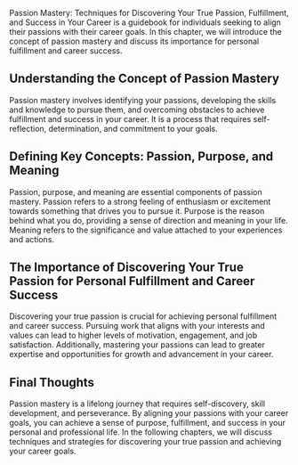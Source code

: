 
Passion Mastery: Techniques for Discovering Your True Passion, Fulfillment, and Success in Your Career is a guidebook for individuals seeking to align their passions with their career goals. In this chapter, we will introduce the concept of passion mastery and discuss its importance for personal fulfillment and career success.

Understanding the Concept of Passion Mastery
--------------------------------------------

Passion mastery involves identifying your passions, developing the skills and knowledge to pursue them, and overcoming obstacles to achieve fulfillment and success in your career. It is a process that requires self-reflection, determination, and commitment to your goals.

Defining Key Concepts: Passion, Purpose, and Meaning
----------------------------------------------------

Passion, purpose, and meaning are essential components of passion mastery. Passion refers to a strong feeling of enthusiasm or excitement towards something that drives you to pursue it. Purpose is the reason behind what you do, providing a sense of direction and meaning in your life. Meaning refers to the significance and value attached to your experiences and actions.

The Importance of Discovering Your True Passion for Personal Fulfillment and Career Success
-------------------------------------------------------------------------------------------

Discovering your true passion is crucial for achieving personal fulfillment and career success. Pursuing work that aligns with your interests and values can lead to higher levels of motivation, engagement, and job satisfaction. Additionally, mastering your passions can lead to greater expertise and opportunities for growth and advancement in your career.

Final Thoughts
--------------

Passion mastery is a lifelong journey that requires self-discovery, skill development, and perseverance. By aligning your passions with your career goals, you can achieve a sense of purpose, fulfillment, and success in your personal and professional life. In the following chapters, we will discuss techniques and strategies for discovering your true passion and achieving your career goals.
